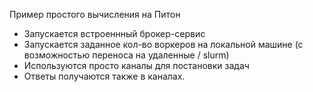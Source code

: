 Пример простого вычисления на Питон
* Запускается встроеннный брокер-сервис
* Запускается заданное кол-во воркеров на локальной машине (с возможностью переноса на удаленные / slurm)
* Используются просто каналы для постановки задач
* Ответы получаются также в каналах.

